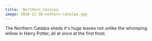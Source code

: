 ```yaml
---
title:  Northern Catalpa
image: 2020-11-30-nothern-catalpa.jpg
---
```

        
The Northern Catalpa sheds it's huge leaves not unlike the whomping willow in Harry Potter, all at once at the first 
frost.    

    
